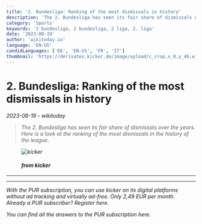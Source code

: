 ```yaml
---
title: '2. Bundesliga: Ranking of the most dismissals in history'
description: 'The 2. Bundesliga has seen its fair share of dismissals over the years. Here is a look at the ranking of the most dismissals in the history of the league.'
category: 'Sports'
keywords: '2 bundesliga, 2 bundesliga, 2 liga, 2. liga'
date: '2023-08-19'
author: 'wikitoday.io'
language: 'EN-US'
candidLanguages: ['DE', 'EN-US', 'FR', 'IT']
thumbnail: 'https://derivates.kicker.de/image/upload/c_crop,x_0,y_46,w_2000,h_1125/w_1200,q_auto/v1/2023/08/14/18805113-f8c9-471a-9df5-2502550bffd0.jpeg'
---
```


# 2. Bundesliga: Ranking of the most dismissals in history

<p class="datetime"><em>2023-08-19 - wikitoday<em></p>

<blockquote class="quote-container dark">
  <p class="quote-text dark">
    The 2. Bundesliga has seen its fair share of dismissals over the years. Here is a look at the ranking of the most dismissals in the history of the league.
  </p>
</blockquote>


<figure class=image-container>
    <img src="https://derivates.kicker.de/image/upload/c_crop,x_0,y_46,w_2000,h_1125/w_1200,q_auto/v1/2023/08/14/18805113-f8c9-471a-9df5-2502550bffd0.jpeg" alt="kicker" />
    <figcaption>
        <h4> from kicker</h4>
    </figcaption>
</figure>


<hr class="article-hr" />


<div class="faq">

</div>


<hr class="article-hr" />

<div class="article-body">
With the PUR subscription, you can use kicker on its digital platforms without ad tracking and virtually ad-free. Only 2,49 EUR per month.


</div>



<div class="article-body">
Already a PUR subscriber? Register here.

 You can find all the answers to the PUR subscription here.


</div>